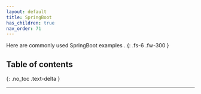 ```yaml
---
layout: default
title: SpringBoot
has_children: true
nav_order: 71
---
```



 Here are commonly used SpringBoot examples .
{: .fs-6 .fw-300 }


## Table of contents
{: .no_toc .text-delta }


---
